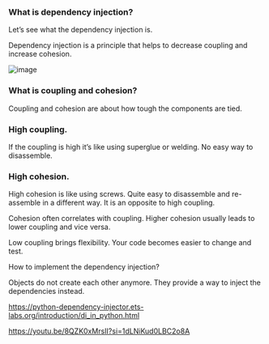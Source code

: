 
### What is dependency injection?
Let’s see what the dependency injection is.

Dependency injection is a principle that helps to decrease coupling and increase cohesion.

![image](https://github.com/user-attachments/assets/dff252aa-ebe8-4cf3-a286-639a4b37931e)

### What is coupling and cohesion?

Coupling and cohesion are about how tough the components are tied.

### High coupling.
If the coupling is high it’s like using superglue or welding. No easy way to disassemble.

### High cohesion.
High cohesion is like using screws. Quite easy to disassemble and re-assemble in a different way. It is an opposite to high coupling.

Cohesion often correlates with coupling. Higher cohesion usually leads to lower coupling and vice versa.

Low coupling brings flexibility. Your code becomes easier to change and test.


How to implement the dependency injection?

Objects do not create each other anymore. They provide a way to inject the dependencies instead.

https://python-dependency-injector.ets-labs.org/introduction/di_in_python.html

https://youtu.be/8QZK0xMrsII?si=1dLNiKud0LBC2o8A
